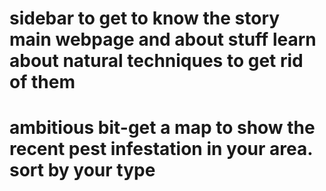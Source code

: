# sidebar to get to know the story main webpage and about stuff learn about natural techniques to get rid of them
# ambitious bit-get a map to show the recent pest infestation in your area. sort by your type
